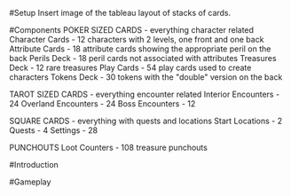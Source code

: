 
#Setup
Insert image of the tableau layout of stacks of cards.

#Components
POKER SIZED CARDS - everything character related
Character Cards - 12 characters with 2 levels, one front and one back
Attribute Cards - 18 attribute cards showing the appropriate peril on the back
Perils Deck - 18 peril cards not associated with attributes
Treasures Deck - 12 rare treasures
Play Cards - 54 play cards used to create characters
Tokens Deck - 30 tokens with the "double" version on the back

TAROT SIZED CARDS - everything encounter related
Interior Encounters - 24
Overland Encounters - 24
Boss Encounters - 12

SQUARE CARDS - everything with quests and locations
Start Locations - 2
Quests - 4
Settings - 28

PUNCHOUTS
Loot Counters - 108 treasure punchouts



#Introduction


#Gameplay

